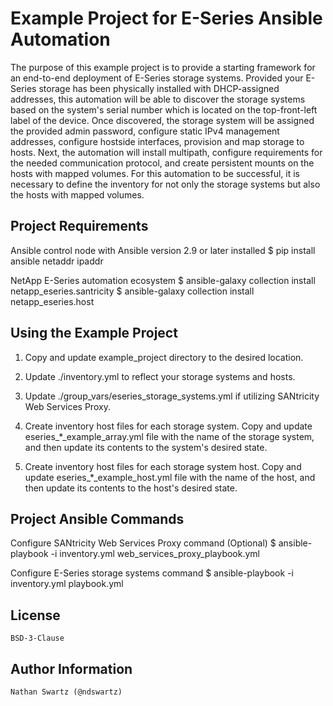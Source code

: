 Example Project for E-Series Ansible Automation
===============================================

The purpose of this example project is to provide a starting framework for an end-to-end deployment of E-Series storage systems. Provided your E-Series storage has been physically installed with DHCP-assigned addresses, this automation will be able to discover the storage systems based on the system's serial number which is located on the top-front-left label of the device. Once discovered, the storage system will be assigned the provided admin password, configure static IPv4 management addresses, configure hostside interfaces, provision and map storage to hosts. Next, the automation will install multipath, configure requirements for the needed communication protocol, and create persistent mounts on the hosts with mapped volumes. For this automation to be successful, it is necessary to define the inventory for not only the storage systems but also the hosts with mapped volumes.


Project Requirements
--------------------
Ansible control node with Ansible version 2.9 or later installed
    $ pip install ansible netaddr ipaddr

NetApp E-Series automation ecosystem
    $ ansible-galaxy collection install netapp_eseries.santricity
    $ ansible-galaxy collection install netapp_eseries.host


Using the Example Project
-------------------------
1) Copy and update example_project directory to the desired location.

2) Update ./inventory.yml to reflect your storage systems and hosts.

3) Update ./group_vars/eseries_storage_systems.yml if utilizing SANtricity Web Services Proxy.

4) Create inventory host files for each storage system.
    Copy and update eseries_*_example_array.yml file with the name of the storage system, and then update its contents to the system's desired state.

5) Create inventory host files for each storage system host.
    Copy and update eseries_*_example_host.yml file with the name of the host, and then update its contents to the host's desired state.


Project Ansible Commands
------------------------
Configure SANtricity Web Services Proxy command (Optional)
    $ ansible-playbook -i inventory.yml web_services_proxy_playbook.yml

Configure E-Series storage systems command
    $ ansible-playbook -i inventory.yml playbook.yml


License
-------
    BSD-3-Clause


Author Information
------------------
    Nathan Swartz (@ndswartz)
